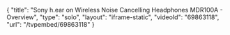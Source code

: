 {
    "title": "Sony h.ear on Wireless Noise Cancelling Headphones MDR100A - Overview",
    "type": "solo",
    "layout": "iframe-static",
    "videoId": "69863118",
    "url": "\/tvpembed\/69863118"
}